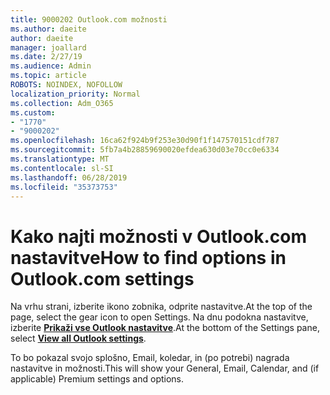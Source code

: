 ```yaml
---
title: 9000202 Outlook.com možnosti
ms.author: daeite
author: daeite
manager: joallard
ms.date: 2/27/19
ms.audience: Admin
ms.topic: article
ROBOTS: NOINDEX, NOFOLLOW
localization_priority: Normal
ms.collection: Adm_O365
ms.custom:
- "1770"
- "9000202"
ms.openlocfilehash: 16ca62f924b9f253e30d90f1f147570151cdf787
ms.sourcegitcommit: 5fb7a4b28859690020efdea630d03e70cc0e6334
ms.translationtype: MT
ms.contentlocale: sl-SI
ms.lasthandoff: 06/28/2019
ms.locfileid: "35373753"
---
```

# <a name="how-to-find-options-in-outlookcom-settings"></a><span data-ttu-id="1fdd0-102">Kako najti možnosti v Outlook.com nastavitve</span><span class="sxs-lookup"><span data-stu-id="1fdd0-102">How to find options in Outlook.com settings</span></span>

<span data-ttu-id="1fdd0-103">Na vrhu strani, izberite ikono zobnika, odprite nastavitve.</span><span class="sxs-lookup"><span data-stu-id="1fdd0-103">At the top of the page, select the gear icon to open Settings.</span></span> <span data-ttu-id="1fdd0-104">Na dnu podokna nastavitve, izberite [**Prikaži vse Outlook nastavitve**](https://outlook.live.com/mail/options/general/timeAndLanguage).</span><span class="sxs-lookup"><span data-stu-id="1fdd0-104">At the bottom of the Settings pane, select [**View all Outlook settings**](https://outlook.live.com/mail/options/general/timeAndLanguage).</span></span>

<span data-ttu-id="1fdd0-105">To bo pokazal svojo splošno, Email, koledar, in (po potrebi) nagrada nastavitve in možnosti.</span><span class="sxs-lookup"><span data-stu-id="1fdd0-105">This will show your General, Email, Calendar, and (if applicable) Premium settings and options.</span></span>